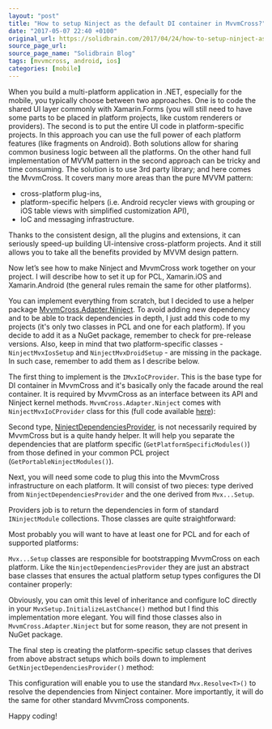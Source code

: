 ```yaml
---
layout: "post"
title: "How to setup Ninject as the default DI container in MvvmCross?"
date: "2017-05-07 22:40 +0100"
original_url: https://solidbrain.com/2017/04/24/how-to-setup-ninject-as-the-default-di-container-in-mvvmcross/
source_page_url:
source_page_name: "Solidbrain Blog"
tags: [mvvmcross, android, ios]
categories: [mobile]
---
```


When you build a multi-platform application in .NET, especially for the mobile, you typically choose between two approaches. One is to code the shared UI layer commonly with Xamarin.Forms (you will still need to have some parts to be placed in platform projects, like custom renderers or providers). The second is to put the entire UI code in platform-specific projects. In this approach you can use the full power of each platform features (like fragments on Android). Both solutions allow for sharing common business logic between all the platforms. On the other hand full implementation of MVVM pattern in the second approach can be tricky and time consuming. The solution is to use 3rd party library; and here comes the MvvmCross. It covers many more areas than the pure MVVM pattern:

* cross-platform plug-ins,
* platform-specific helpers (i.e. Android recycler views with grouping or iOS table views with simplified customization API),
* IoC and messaging infrastructure.

Thanks to the consistent design, all the plugins and extensions, it can seriously speed-up building UI-intensive cross-platform projects. And it still allows you to take all the benefits provided by MVVM design pattern.

Now let’s see how to make Ninject and MvvmCross work together on your project.<!-- more --> I will describe how to set it up for PCL, Xamarin.iOS and Xamarin.Android (the general rules remain the same for other platforms).

You can implement everything from scratch, but I decided to use a helper package [MvvmCross.Adapter.Ninject](https://github.com/thefex/MvvmCross.Adapter.Ninject). To avoid adding new dependency and to be able to track dependencies in depth, I just add this code to my projects (it's only two classes in PCL and one for each platform). If you decide to add it as a NuGet package, remember to check for pre-release versions. Also, keep in mind that two platform-specific classes - `NinjectMvxIosSetup` and `NinjectMvxDroidSetup` - are missing in the package. In such case, remember to add them as I describe below.

The first thing to implement is the `IMvxIoCProvider`. This is the base type for DI container in MvvmCross and it's basically only the facade around the real container. It is required by MvvmCross as an interface between its API and Ninject kernel methods. `MvvmCross.Adapter.Ninject` comes with `NinjectMvxIoCProvider` class for this (full code available [here](https://github.com/thefex/MvvmCross.Adapter.Ninject/blob/master/MvvmCross.Adapter.Ninject/MvvmCross.Adapter.Ninject/NinjectMvxIoCProvider.cs)):

<script src="https://gist.github.com/mmierzwa/ed238f05efdce03a528afd74137b105e.js"></script>

Second type, [NinjectDependenciesProvider](https://github.com/thefex/MvvmCross.Adapter.Ninject/blob/master/MvvmCross.Adapter.Ninject/MvvmCross.Adapter.Ninject/NinjectDependenciesProvider.cs), is not necessarily required by MvvmCross but is a quite handy helper. It will help you separate the dependencies that are platform specific (`GetPlatformSpecificModules()`) from those defined in your common PCL project (`GetPortableNinjectModules()`).

<script src="https://gist.github.com/mmierzwa/7ff53a9bd99eeff09cf5e71db568c3ba.js"></script>

Next, you will need some code to plug this into the MvvmCross infrastructure on each platform. It will consist of two pieces: type derived from `NinjectDependenciesProvider` and the one derived from `Mvx...Setup`.

Providers job is to return the dependencies in form of standard `INinjectModule` collections. Those classes are quite straightforward:

<script src="https://gist.github.com/mmierzwa/d036f5096e481766163a8eb954f1c5eb.js"></script>

<script src="https://gist.github.com/mmierzwa/cf6a2c294c90310a54a5c1896ed5ebce.js"></script>

Most probably you will want to have at least one for PCL and for each of supported platforms:

<script src="https://gist.github.com/mmierzwa/8419729c70faa71d2c6dec47fa3a1e4e.js"></script>

`Mvx...Setup` classes are responsible for bootstrapping MvvmCross on each platform. Like the `NinjectDependenciesProvider` they are just an abstract base classes that ensures the actual platform setup types configures the DI container properly:

<script src="https://gist.github.com/mmierzwa/8ac3f9f9dd3ab8f361d28455e72f19ab.js"></script>

<script src="https://gist.github.com/mmierzwa/aad2a814ebeb0e22fb47cdb22ef2b154.js"></script>

Obviously, you can omit this level of inheritance and configure IoC directly in your `MvxSetup.InitializeLastChance()` method but I find this implementation more elegant. You will find those classes also in `MvvmCross.Adapter.Ninject` but for some reason, they are not present in NuGet package.

The final step is creating the platform-specific setup classes that derives from above abstract setups which boils down to implement `GetNinjectDependenciesProvider()` method:

<script src="https://gist.github.com/mmierzwa/dd8bc4270d32106b6f7edfa753b2bf69.js"></script>

<script src="https://gist.github.com/mmierzwa/6b098358de9e88d1d30b682f67217738.js"></script>

This configuration will enable you to use the standard `Mvx.Resolve<T>()` to resolve the dependencies from Ninject container. More importantly, it will do the same for other standard MvvmCross components.

Happy coding!
